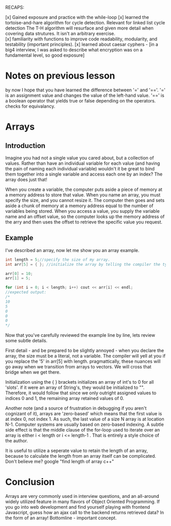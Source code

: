 RECAPS:

[x] Gained exposure and practice with the while-loop
[x] learned the tortoise-and-hare algorithm for cycle detection. Relevant for linked list cycle detection 
The T-H algorithm will resurface and given more detail when covering data strutures. It isn't an arbitrary exercise.  
[x] familiarity with functions to improve code readability, modularity, and testability (important principles).
[x] learned about caesar cyphers
	- [in a big4 interview, I was asked to describe what encryption was on a fundamental level, so good exposure]

# Notes on previous lesson
by now I hope that you have learned the difference between '=' and '=='.
'=' is an assignment value and changes the value of the left-hand value. 
'==' is a boolean operator that yields true or false depending on the operators. checks for equivalancy. 

# Arrays

## Introduction
Imagine you had not a single value you cared about, but a collection of values. Rather than have an individual variable for each value (and having the pain of naming each individual variable) wouldn't it be great to bind them together into a single variable and access each one by an index? The array does just that!

When you create a variable, the computer puts aside a piece of memory at a memory address to store that value. When you name an array, you must specify the size, and you cannot resize it. The computer then goes and sets aside a chunk of memory at a memory address equal to the number of variables being stored. When you access a value, you supply the variable name and an offset value, so the computer looks up the memory address of the arry and then uses the offset to retrieve the specific value you request.

## Example

I've described an array, now let me show you an array example.

```cpp
int length = 5;//specify the size of my array.
int arr[5] = { }; //initialize the array by telling the compiler the type of variable it stores, naming it, and giving it a size.

arr[0] = 10;
arr[1] = 5;

for (int i = 0; i < length; i++) cout << arr[i] << endl;
//expected output:
/*
10
5
0
0
0
*/
```

Now that you've carefully reviewed the example line by line, lets review some subtle details. 

First detail - and be prepared to be slightly annoyed - when you declare the array, the size must be a literal, not a variable. The compiler will yell at you if you replace the '5' in arr[5] with length. pragmattically, these nuances will go away when we transition from arrays to vectors. We will cross that bridge when we get there. 

Initialization using the { } brackets initializes an array of int's to 0 for all 'slots'. if it were an array of String's, they would be initialized to "".
Therefore, it would follow that since we only outright assigned values to indices 0 and 1, the remaining array retained values of 0. 

Another note (and a source of frustration in debugging if you aren't cognizant of it), arrays are 'zero-based' which means that the first value is at index 0, not index 1. As such, the last value of a size N array is at location N-1. Computer systems are usually based on zero-based indexing. A subtle side effect is that the middle clause of the for-loop used to iterate over an array is either  i < length or i <= length-1 . That is entirely a style choice of the author. 

It is useful to utilize a seperate value to retain the length of an array, because to calculate the length from an array itself can be complicated.
Don't believe me? google "find length of array c++" 

# Conclusion

Arrays are very commonly used in interview questions, and an all-around widely utilized feature in many flavors of Object Oriented Programming. If you go into web development and find yourself playing with frontend Javascript, guess how an ajax call to the backend returns retrieved data? In the form of an array! 
Bottomline - important concept.

